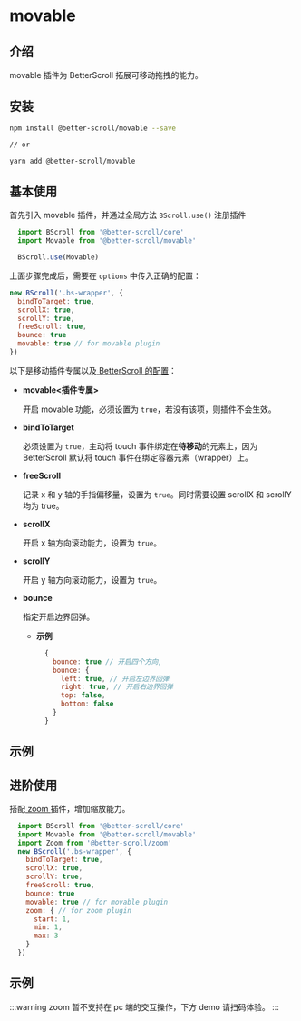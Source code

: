 # movable

## 介绍

movable 插件为 BetterScroll 拓展可移动拖拽的能力。

## 安装

```bash
npm install @better-scroll/movable --save

// or

yarn add @better-scroll/movable
```

## 基本使用

首先引入 movable 插件，并通过全局方法 `BScroll.use()` 注册插件

```js
  import BScroll from '@better-scroll/core'
  import Movable from '@better-scroll/movable'

  BScroll.use(Movable)
```

上面步骤完成后，需要在 `options` 中传入正确的配置：

```js
new BScroll('.bs-wrapper', {
  bindToTarget: true,
  scrollX: true,
  scrollY: true,
  freeScroll: true,
  bounce: true
  movable: true // for movable plugin
})
```

以下是移动插件专属以及[ BetterScroll 的配置](../guide/base-scroll-options.html)：

- **movable<插件专属>**

  开启 movable 功能，必须设置为 `true`，若没有该项，则插件不会生效。

- **bindToTarget**

  必须设置为 `true`，主动将 touch 事件绑定在**待移动**的元素上，因为BetterScroll 默认将 touch 事件在绑定容器元素（wrapper）上。

- **freeScroll**

  记录 x 和 y 轴的手指偏移量，设置为 `true`。同时需要设置 scrollX 和 scrollY 均为 true。

- **scrollX**

  开启 x 轴方向滚动能力，设置为 `true`。

- **scrollY**

  开启 y 轴方向滚动能力，设置为 `true`。

- **bounce**

  指定开启边界回弹。

  - **示例**

    ```js
      {
        bounce: true // 开启四个方向,
        bounce: {
          left: true, // 开启左边界回弹
          right: true, // 开启右边界回弹
          top: false,
          bottom: false
        }
      }
    ```
## 示例

  <demo qrcode-url="movable/default" :render-code="true">
    <template slot="code-template">
      <<< @/examples/vue/components/movable/default.vue?template
    </template>
    <template slot="code-script">
      <<< @/examples/vue/components/movable/default.vue?script
    </template>
    <template slot="code-style">
      <<< @/examples/vue/components/movable/default.vue?style
    </template>
    <movable-default slot="demo"></movable-default>
  </demo>

## 进阶使用

搭配[ zoom ](./zoom.html#介绍)插件，增加缩放能力。

```js
  import BScroll from '@better-scroll/core'
  import Movable from '@better-scroll/movable'
  import Zoom from '@better-scroll/zoom'
  new BScroll('.bs-wrapper', {
    bindToTarget: true,
    scrollX: true,
    scrollY: true,
    freeScroll: true,
    bounce: true
    movable: true // for movable plugin
    zoom: { // for zoom plugin
      start: 1,
      min: 1,
      max: 3
    }
  })
```

## 示例

  :::warning
  zoom 暂不支持在 pc 端的交互操作，下方 demo 请扫码体验。
  :::

  <demo qrcode-url="movable/scale">
    <template slot="code-template">
      <<< @/examples/vue/components/movable/scale.vue?template
    </template>
    <template slot="code-script">
      <<< @/examples/vue/components/movable/scale.vue?script
    </template>
    <template slot="code-style">
      <<< @/examples/vue/components/movable/scale.vue?style
    </template>
    <movable-scale slot="demo"></movable-scale>
  </demo>